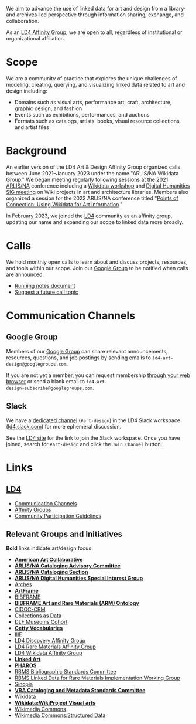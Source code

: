 We aim to advance the use of linked data for art and design from a library- and archives-led perspective through information sharing, exchange, and collaboration.

As an [LD4 Affinity Group](https://sites.google.com/stanford.edu/ld4-community-site/groups), we are open to all, regardless of institutional or organizational affiliation.

# Scope
We are a community of practice that explores the unique challenges of modeling, creating, querying, and visualizing linked data related to art and design including:
- Domains such as visual arts, performance art, craft, architecture, graphic design, and fashion
- Events such as exhibitions, performances, and auctions
- Formats such as catalogs, artists' books, visual resource collections, and artist files

# Background

An earlier version of the LD4 Art & Design Affinity Group organized calls between June 2021–January 2023 under the name "ARLIS/NA Wikidata Group." We began meeting regularly following sessions at the 2021 [ARLIS/NA](https://www.arlisna.org/) conference including a [Wikidata workshop](https://sched.co/inVJ) and [Digital Humanities SIG meeting](https://sched.co/inYe) on Wiki projects in art and architecture libraries. Members also organized a session for the 2022 ARLIS/NA conference titled "[Points of Connection: Using Wikidata for Art Information](https://sched.co/uwUn)."

In February 2023, we joined the [LD4](https://ld4.io/) community as an affinity group, updating our name and expanding our scope to linked data more broadly.

# Calls
We hold monthly open calls to learn about and discuss projects, resources, and tools within our scope. Join our [Google Group](https://groups.google.com/g/ld4-art-design) to be notified when calls are announced.
- [Running notes document](https://tinyurl.com/ld4-art-design-notes)
- [Suggest a future call topic](https://tinyurl.com/ld4-art-design-suggest)

# Communication Channels

## Google Group
Members of our [Google Group](https://groups.google.com/g/ld4-art-design) can share relevant announcements, resources, questions, and job postings by sending emails to `ld4-art-design@googlegroups.com`.

If you are not yet a member, you can request membership [through your web browser](https://groups.google.com/g/ld4-art-design) or send a blank email to `ld4-art-design+subscribe@googlegroups.com`.

## Slack
We have a [dedicated channel](https://ld4.slack.com/archives/C04RNHPPVRC) (`#art-design`) in the LD4 Slack workspace ([ld4.slack.com](https://ld4.slack.com)) for more ephemeral discussion.

See the [LD4 site](https://sites.google.com/stanford.edu/ld4-community-site/home#h.wf19whcy0h6:~:text=Community%20email%20list.-,Join%20our%20Slack%20channel,-Subscribe%20to%20our) for the link to join the Slack workspace. Once you have joined, search for `#art-design` and click the `Join Channel` button.

# Links

## [LD4](https://sites.google.com/stanford.edu/ld4-community-site/home)
- [Communication Channels](https://sites.google.com/stanford.edu/ld4-community-site/support-communication#h.vvfifssdmu31)
- [Affinity Groups](https://sites.google.com/stanford.edu/ld4-community-site/groups#h.dm8tfdn1yc6h)
- [Community Participation Guidelines](https://wiki.lyrasis.org/display/LD4P2/LD4P+Community+Participation+Guidelines)

## Relevant Groups and Initiatives
**Bold** links indicate art/design focus
- [**American Art Collaborative**](https://americanart.si.edu/about/american-art-collaborative)
- [**ARLIS/NA Cataloging Advisory Committee**](https://www.arlisna.org/cataloging-advisory-committee)
- [**ARLIS/NA Cataloging Section**](https://www.arlisna.org/cataloging-section)
- [**ARLIS/NA Digital Humanities Special Interest Group**](https://dhsig.arlisna.hcommons.org/)
- [Arches](https://www.archesproject.org/)
- [**ArtFrame**](https://wiki.lyrasis.org/display/LD4P/ArtFrame)
- [BIBFRAME](https://www.loc.gov/bibframe/)
- [**BIBFRAME Art and Rare Materials (ARM) Ontology**](https://ld4p.github.io/arm/)
- [CIDOC-CRM](https://www.cidoc-crm.org/)
- [Collections as Data](https://collectionsasdata.github.io/)
- [DLF Museums Cohort](https://www.diglib.org/groups/museums-cohort/)
- [**Getty Vocabularies**](https://www.getty.edu/research/tools/vocabularies/)
- [IIIF](https://iiif.io/)
- [LD4 Discovery Affinity Group](https://wiki.lyrasis.org/display/LD4P2/LD4+Discovery+Affinity+Group+Charge)
- [LD4 Rare Materials Affinity Group](https://github.com/LD4/rare-materials)
- [LD4 Wikidata Affinity Group](https://www.wikidata.org/wiki/Wikidata:WikiProject_LD4_Wikidata_Affinity_Group)
- [**Linked Art**](https://linked.art/)
- [**PHAROS**](http://pharosartresearch.org/)
- [RBMS Bibliographic Standards Committee](https://www.ala.org/acrl/rbms/acr-rbmbiblio)
- [RBMS Linked Data for Rare Materials Implementation Working Group](https://rbms.info/bibliographic_standards/committee-docs/Linked_Data_for_Rare_Materials_Implementation_Working_Group_Charge.pdf)
- [Sinopia](https://sinopia.io/)
- [**VRA Cataloging and Metadata Standards Committee**](https://vraweb.org/about/committees/vra-cataloging-and-metadata-standards-committee/)
- [Wikidata](https://www.wikidata.org/)
- [**Wikidata:WikiProject Visual arts**](https://www.wikidata.org/wiki/Wikidata:WikiProject_Visual_arts)
- [Wikimedia Commons](https://commons.wikimedia.org/)
- [Wikimedia Commons:Structured Data](https://commons.wikimedia.org/wiki/Commons:Structured_data)
